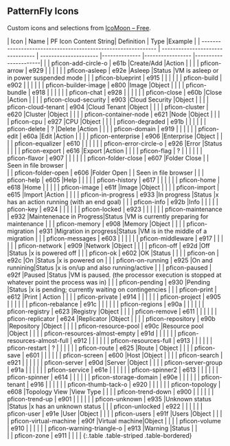 ## PatternFly Icons

Custom icons and selections from [IcoMoon &#8211; Free](http://icomoon.io/#icons).

| Icon                                                          | Name                             | PF Icon Content String|  Definition   |  Type            |Example                |
| ------------------------------------------------------------- | -------------------------------- | --------------------- |-------------- |----------------- |---------- ------------|
| <span class="pficon pficon-add-circle-o"></span>              | pficon-add-circle-o              | e61b                  |Create/Add     |Action            |                       |
| <span class="pficon pficon-arrow"></span>                     | pficon-arrow                     | e929                  |               |                  |                       |
| <span class="pficon pficon-asleep"></span>                    | pficon-asleep                    | e92e                  |Asleep         |Status            |VM is asleep or in power suspended mode                                            |
| <span class="pficon pficon-blueprint"></span>                 | pficon-blueprint                 | e915                  |               |                  |                       |
| <span class="pficon pficon-build"></span>                     | pficon-build                     | e902                  |               |                  |                       |
| <span class="pficon pficon-builder-image"></span>             | pficon-builder-image             | e800                  |Image          |Object            |                       |
| <span class="pficon pficon-bundle"></span>                    | pficon-bundle                    | e918                  |               |                  |                       |
| <span class="pficon pficon-chat"></span>                      | pficon-chat                      | e928                  |               |                  |                       |
| <span class="pficon pficon-close"></span>                     | pficon-close                     | e60b                  |Close          |Action            |                       |
| <span class="pficon pficon-cloud-security"></span>            | pficon-cloud-security            | e903                  |Cloud Security |Object            |                       |
| <span class="pficon pficon-cloud-tenant"></span>              | pficon-cloud-tenant              | e904                  |Cloud Tenant   |Object            |                       |
| <span class="pficon pficon-cluster"></span>                   | pficon-cluster                   | e620                  |Cluster        |Object            |                       |
| <span class="pficon pficon-container-node"></span>            | pficon-container-node            | e621                  |Node           |Object            |                       |
| <span class="pficon pficon-cpu"></span>                       | pficon-cpu                       | e927                  |CPU            |Object            |                       |
| <span class="pficon pficon-degraded"></span>                  | pficon-degraded                  | e91b                  |               |                  |                       |
| <span class="pficon pficon-deleted"></span>                   | pficon-delete                    | ?                     |Delete         |Action            |                       |
| <span class="pficon pficon-domain"></span>                    | pficon-domain                    | e919                  |               |                  |                       |
| <span class="pficon pficon-edit"></span>                      | pficon-edit                      | e60a                  |Edit           |Action            |                       |
| <span class="pficon pficon-enterprise"></span>                | pficon-enterprise                | e906                  |Enterprise     |Object            |                       |
| <span class="pficon pficon-equalizer"></span>                 | pficon-equalizer                 | e610                  |               |                  |                       |
| <span class="pficon pficon-error-circle-o"></span>            | pficon-error-circle-o            | e926                  |Error          |Status            |                       |
| <span class="pficon pficon-export"></span>                    | pficon-export                    | e616                  |Export         |Action            |                       |
| <span class="pficon pficon-flag"></span>                      | pficon-flag                      | ?                     |               |                  |                       |
| <span class="pficon pficon-flavor"></span>                    | pficon-flavor                    | e907                  |               |                  |                       |
| <span class="pficon pficon-folder-close"></span>              | pficon-folder-close              | e607                  |Folder Close   |                  | Seen in file browser  |         
| <span class="pficon pficon-folder-open"></span>               | pficon-folder-open               | e606                  |Folder Open    |                  | Seen in file browser  |
| <span class="pficon pficon-help"></span>                      | pficon-help                      | e605                  |Help           |                  |                       |
| <span class="pficon pficon-history"></span>                   | pficon-history                   | e617                  |               |                  |                       |
| <span class="pficon pficon-home"></span>                      | pficon-home                      | e618                  |Home           |                  |                       |
| <span class="pficon pficon-image"></span>                     | pficon-image                     | e61f                  |Image               |Object            |                       |
| <span class="pficon pficon-import"></span>                    | pficon-import                    | e615                  |Import         |Action            |                       |
| <span class="pficon pficon-in-progress"></span>               | pficon-in-progress               | e933                  |In progress    |Status            |x has an action running (with an end goal)                       |
| <span class="pficon pficon-info"></span>                      | pficon-info                      | e92b                  |Info           |                  |                       |
| <span class="pficon pficon-key"></span>                       | pficon-key                       | e924                  |               |                  |                       |
| <span class="pficon pficon-locked"></span>                    | pficon-locked                    | e923                  |               |                  |                       |
| <span class="pficon pficon-maintenance"></span>               | pficon-maintenance               | e932                  |Maintenenace in Progress|Status   |VM is currently preparing for maintenance                       |
| <span class="pficon pficon-memory"></span>                    | pficon-memory                    | e908                  |Memory         |Object            |                       |
| <span class="pficon pficon-migration"></span>                 | pficon-migration                 | e931                  |Migration in progress|Status      |VM is in the middle of a migration                       |
| <span class="pficon pficon-messages"></span>                  | pficon-messages                  | e603                  |               |                  |                       |
| <span class="pficon pficon-middleware"></span>                | pficon-middleware                | e917                  |               |                  |                       |
| <span class="pficon pficon-network"></span>                   | pficon-network                   | e909                  |Network        |Object            |                       |
| <span class="pficon pficon-off"></span>                       | pficon-off                       | e92d                  |Off            |Status            |x is powered off                       |
| <span class="pficon pficon-ok"></span>                        | pficon-ok                        | e602                  |OK             |Status            |                       |
| <span class="pficon pficon-on"></span>                        | pficon-on                        | e92c                  |On             |Status            |x is powered on                       |
| <span class="pficon pficon-on-running"></span>                | pficon-on-running                | e925                  |On and runnining|Status           |x is on/up and also running/active                       |
| <span class="pficon pficon-paused"></span>                    | pficon-paused                    | e92f                  |Paused         |Status            |VM is paused. (the processor execution is stopped at whatever point the process was in)                       |
| <span class="pficon pficon-pending"></span>                   | pficon-pending                   | e930                  |Pending        |Status            |x is pending; currently waiting on contingencies                       |
| <span class="pficon pficon-print"></span>                     | pficon-print                     | e612                  |Print          | Action           |                       |
| <span class="pficon pficon-private"></span>                   | pficon-private                   | e914                  |               |                  |                       |
| <span class="pficon pficon-project"></span>                   | pficon-project                   | e905                  |               |                  |                       |
| <span class="pficon pficon-rebalance"></span>                 | pficon-rebalance                 | e91c                  |               |                  |                       |
| <span class="pficon pficon-regions"></span>                   | pficon-regions                   | e90a                  |               |                  |                       |
| <span class="pficon pficon-registry"></span>                  | pficon-registry                  | e623                  |Registry       |Object            |                       |
| <span class="pficon pficon-remove"></span>                    | pficon-remove                    | e611                  |               |                  |                       |
| <span class="pficon pficon-replicator"></span>                | pficon-replicator                | e624                  |Replicator     |Object            |                       |
| <span class="pficon pficon-repository"></span>                | pficon-repository                | e90b                  |Repository     |Object            |                       |
| <span class="pficon pficon-resource-pool"></span>             | pficon-resource-pool             | e90c                  |Resource pool  |Object            |                       |
| <span class="pficon pficon-resources-almost-empty"></span>    | pficon-resources-almost-empty    | e91d                  |               |                  |                       |
| <span class="pficon pficon-resources-almost-full"></span>     | pficon-resources-almost-full     | e912                  |               |                  |                       |
| <span class="pficon pficon-resources-full"></span>            | pficon-resources-full            | e913                  |               |                  |                       |
| <span class="pficon pficon-restart"></span>                   | pficon-restart                   | ?                     |               |                  |                       |
| <span class="pficon pficon-route"></span>                     | pficon-route                     | e625                  |Route          | Object           |                       |
| <span class="pficon pficon-save"></span>                      | pficon-save                      | e601                  |               |                  |                       |
| <span class="pficon pficon-screen"></span>                    | pficon-screen                    | e600                  |Host           |Object            |                       |
| <span class="pficon pficon-search"></span>                    | pficon-search                    | e921                  |               |                  |                       |
| <span class="pficon pficon-server"></span>                    | pficon-server                    | e90d                  |Server         |Object            |                       |
| <span class="pficon pficon-server-group"></span>              | pficon-server-group              | e91a                  |               |                  |                       |
| <span class="pficon pficon-service"></span>                   | pficon-service                   | e61e                  |               |                  |                       |
| <span class="pficon pficon-spinner2"></span>                  | pficon-spinner2                  | e613                  |               |                  |                       |
| <span class="pficon pficon-spinner"></span>                   | pficon-spinner                   | e614                  |               |                  |                       |
| <span class="pficon pficon-storage-domain"></span>            | pficon-storage-domain            | e90e                  |               |                  |                       |
| <span class="pficon pficon-tenant"></span>                    | pficon-tenant                    | e916                  |               |                  |                       |
| <span class="pficon pficon-thumb-tack-o"></span>              | pficon-thumb-tack-o              | e920                  |               |                  |                       |
| <span class="pficon pficon-topology"></span>                  | pficon-topology                  | e608                  |Topology View  |View Type         |                       |
| <span class="pficon pficon-trend-down"></span>                | pficon-trend-down                | e900                  |               |                  |                       |
| <span class="pficon pficon-trend-up"></span>                  | pficon-trend-up                  | e901                  |               |                  |                       |
| <span class="pficon pficon-unknown"></span>                   | pficon-unknown                   | e935                  |Unknown status |Status            |x has an unknown status                       |
| <span class="pficon pficon-unlocked"></span>                  | pficon-unlocked                  | e922                  |               |                  |                       |
| <span class="pficon pficon-user"></span>                      | pficon-user                      | e91e                  |User           |Object            |                       |
| <span class="pficon pficon-users"></span>                     | pficon-users                     | e91f                  |Users          |Object            |                       |
| <span class="pficon pficon-virtual-machine"></span>           | pficon-virtual-machine           | e90f                  |Virtual machine|Object            |                       |
| <span class="pficon pficon-volume"></span>                    | pficon-volume                    | e910                  |               |                  |                       |
| <span class="pficon pficon-warning-triangle-o"></span>        | pficon-warning-triangle-o        | e913                  |Warning        |Status            |                       |            
| <span class="pficon pficon-zone"></span>                      | pficon-zone                      | e911                  |               |                  |                       |
{:.table .table-striped .table-bordered}

